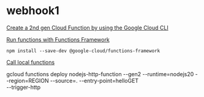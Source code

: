 # webhook1

[Create a 2nd gen Cloud Function by using the Google Cloud CLI](https://cloud.google.com/functions/docs/create-deploy-gcloud)

[Run functions with Functions Framework](https://cloud.google.com/functions/docs/running/function-frameworks)

```
npm install --save-dev @google-cloud/functions-framework
```

[Call local functions](https://cloud.google.com/functions/docs/running/calling)


gcloud functions deploy nodejs-http-function --gen2 --runtime=nodejs20 --region=REGION --source=. --entry-point=helloGET \
--trigger-http
